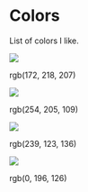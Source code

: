 # Colors

List of colors I like.

![](https://cldup.com/FVARJ6EhWF.png)

rgb(172, 218, 207)

![](https://cldup.com/_v4VwyDq6x.png)

rgb(254, 205, 109)

![](https://cldup.com/riZ4EIAYrn.png)

rgb(239, 123, 136)

![](https://cldup.com/C8ac2UParb.png)

rgb(0, 196, 126)
